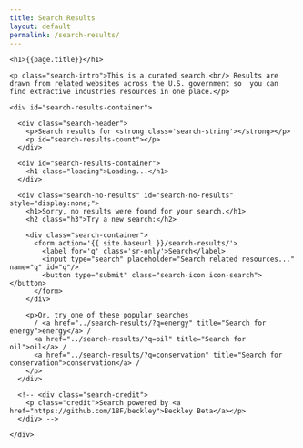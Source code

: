 ```yaml
---
title: Search Results
layout: default
permalink: /search-results/
---
```


<div class="container-outer container-margin">

  <div class="container-left-8">

    <h1>{{page.title}}</h1>

    <p class="search-intro">This is a curated search.<br/> Results are drawn from related websites across the U.S. government so  you can find extractive industries resources in one place.</p>

    <div id="search-results-container">

      <div class="search-header">
        <p>Search results for <strong class='search-string'></strong></p>
        <p id="search-results-count"></p>
      </div>

      <div id="search-results-container">
        <h1 class="loading">Loading...</h1>
      </div>

      <div class="search-no-results" id="search-no-results" style="display:none;">
        <h1>Sorry, no results were found for your search.</h1>
        <h2 class="h3">Try a new search:</h2>

        <div class="search-container">
          <form action='{{ site.baseurl }}/search-results/'>
            <label for='q' class='sr-only'>Search</label>
            <input type="search" placeholder="Search related resources..." name="q" id="q"/>
            <button type="submit" class="search-icon icon-search"></button>
          </form>
        </div>

        <p>Or, try one of these popular searches
          / <a href="../search-results/?q=energy" title="Search for energy">energy</a> /
          <a href="../search-results/?q=oil" title="Search for oil">oil</a> /
          <a href="../search-results/?q=conservation" title="Search for conservation">conservation</a> /
        </p>
      </div>

      <!-- <div class="search-credit">
        <p class="credit">Search powered by <a href="https://github.com/18F/beckley">Beckley Beta</a></p>
      </div> -->

    </div>

  </div>

</div>
